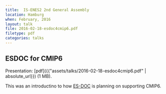 ```yaml
---
title:  IS-ENES2 2nd General Assembly
location: Hamburg
when: February, 2016
layout: talk
file: 2016-02-18-esdoc4cmip6.pdf
filetype: pdf
categories: talks
---
```


ESDOC for CMIP6
---------------

Presentation: [pdf]({{"assets/talks/2016-02-18-esdoc4cmip6.pdf" | absolute_url}}) (1 MB).

This was an introductino to how [ES-DOC](/projects/metafor) is planning on supporting CMIP6.
